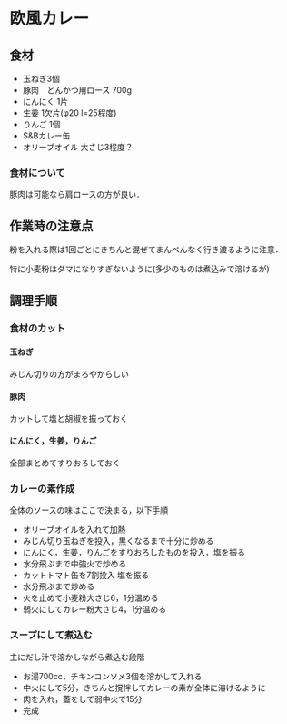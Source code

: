 # 欧風カレー
## 食材
* 玉ねぎ3個
* 豚肉　とんかつ用ロース 700g
* にんにく 1片
* 生姜 1欠片(φ20 l=25程度)
* りんご 1個
* S&Bカレー缶
* オリーブオイル 大さじ3程度？
### 食材について
豚肉は可能なら肩ロースの方が良い．


## 作業時の注意点
粉を入れる際は1回ごとにきちんと混ぜてまんべんなく行き渡るように注意．

特に小麦粉はダマになりすぎないように(多少のものは煮込みで溶けるが)


## 調理手順
### 食材のカット

#### 玉ねぎ
みじん切りの方がまろやからしい

#### 豚肉
カットして塩と胡椒を振っておく

#### にんにく，生姜，りんご
全部まとめてすりおろしておく


### カレーの素作成
全体のソースの味はここで決まる，以下手順

* オリーブオイルを入れて加熱
* みじん切り玉ねぎを投入，黒くなるまで十分に炒める
* にんにく，生姜，りんごをすりおろしたものを投入，塩を振る
* 水分飛ぶまで中強火で炒める
* カットトマト缶を7割投入 塩を振る
* 水分飛ぶまで炒める
* 火を止めて小麦粉大さじ6，1分温める
* 弱火にしてカレー粉大さじ4，1分温める

### スープにして煮込む
主にだし汁で溶かしながら煮込む段階

* お湯700cc，チキンコンソメ3個を溶かして入れる
* 中火にして5分，きちんと撹拌してカレーの素が全体に溶けるように
* 肉を入れ，蓋をして弱中火で15分
* 完成
